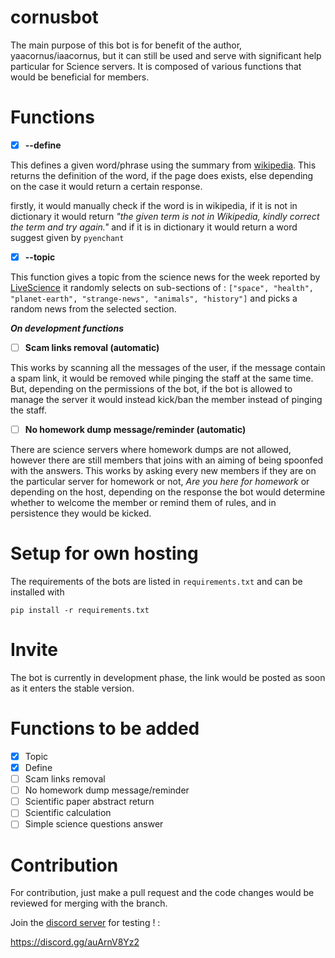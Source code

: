# cornusbot

The main purpose of this bot is for benefit of the author, yaacornus/iaacornus, but it can still be used and serve with significant help particular for Science servers. It is composed of various functions that would be beneficial for members.

# Functions

- [X] **--define**

This defines a given word/phrase using the summary from [wikipedia](https://www.wikipedia.org/). This returns the definition of the word, if the page does exists, else depending on the case it would return a certain response.

  firstly, it would manually check if the word is in wikipedia, if it is not in dictionary it would return _"the given term is not in Wikipedia, kindly correct the term and try again."_ and if it is in dictionary it would return a word suggest given by `pyenchant`

- [X] **--topic**

This function gives a topic from the science news for the week reported by [LiveScience](https://www.livescience.com/) it randomly selects on sub-sections of : `["space", "health", "planet-earth", "strange-news", "animals", "history"]` and picks a random news from the selected section.

_**On development functions**_

- [ ] **Scam links removal (automatic)**

This works by scanning all the messages of the user, if the message contain a spam link, it would be removed while pinging the staff at the same time. But, depending on the permissions of the bot, if the bot is allowed to manage the server it would instead kick/ban the member instead of pinging the staff.

- [ ] **No homework dump message/reminder (automatic)**

There are science servers where homework dumps are not allowed, however there are still members that joins with an aiming of being spoonfed with the answers. This works by asking every new members if they are on the particular server for homework or not, _Are you here for homework_ or depending on the host, depending on the response the bot would determine whether to welcome the member or remind them of rules, and in persistence they would be kicked.

# Setup for own hosting

The requirements of the bots are listed in `requirements.txt` and can be installed with

    pip install -r requirements.txt

# Invite

The bot is currently in development phase, the link would be posted as soon as it enters the stable version.

# Functions to be added

- [X] Topic
- [X] Define
- [ ] Scam links removal
- [ ] No homework dump message/reminder
- [ ] Scientific paper abstract return
- [ ] Scientific calculation
- [ ] Simple science questions answer

# Contribution

For contribution, just make a pull request and the code changes would be reviewed for merging with the branch.

Join the [discord server](https://discord.gg/auArnV8Yz2) for testing ! :

https://discord.gg/auArnV8Yz2
